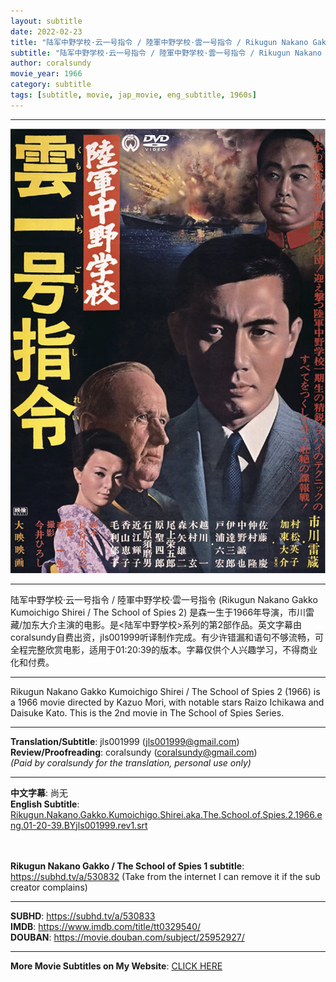 ```yaml
---
layout: subtitle
date: 2022-02-23
title: "陆军中野学校·云一号指令 / 陸軍中野学校·雲一号指令 / Rikugun Nakano Gakko Kumoichigo Shirei aka The School of Spies 2 1966 Subtitle (English)"
subtitle: "陆军中野学校·云一号指令 / 陸軍中野学校·雲一号指令 / Rikugun Nakano Gakko Kumoichigo Shirei aka The School of Spies 2 1966 Subtitle (English)"
author: coralsundy
movie_year: 1966
category: subtitle
tags: [subtitle, movie, jap_movie, eng_subtitle, 1960s]
---
```


------

<img src="../assets/tt0329540.jpg" alt="tt0329540_cover_art" />

------

陆军中野学校·云一号指令 / 陸軍中野学校·雲一号指令 (Rikugun Nakano Gakko Kumoichigo Shirei / The School of Spies 2) 是森一生于1966年导演，市川雷藏/加东大介主演的电影。是<陆军中野学校>系列的第2部作品。英文字幕由coralsundy自费出资，jls001999听译制作完成。有少许错漏和语句不够流畅，可全程完整欣赏电影，适用于01:20:39的版本。字幕仅供个人兴趣学习，不得商业化和付费。

------

Rikugun Nakano Gakko Kumoichigo Shirei / The School of Spies 2 (1966) is a 1966 movie directed by Kazuo Mori, with notable stars Raizo Ichikawa and Daisuke Kato. This is the 2nd movie in The School of Spies Series.

------

**Translation/Subtitle**: jls001999 (jls001999@gmail.com)<br>
**Review/Proofreading**: coralsundy (coralsundy@gmail.com)<br>
*(Paid by coralsundy for the translation, personal use only)*

------

**中文字幕**: 尚无<br>
**English Subtitle**: [Rikugun.Nakano.Gakko.Kumoichigo.Shirei.aka.The.School.of.Spies.2.1966.eng.01-20-39.BYjls001999.rev1.srt](../subtitles/Rikugun.Nakano.Gakko.Kumoichigo.Shirei.aka.The.School.of.Spies.2.1966.eng.01-20-39.BYjls001999.rev1.srt)

<br><br>
**Rikugun Nakano Gakko / The School of Spies 1 subtitle**: <https://subhd.tv/a/530832> (Take from the internet I can remove it if the sub creator complains)

------

**SUBHD**: <https://subhd.tv/a/530833><br>
**IMDB**: <https://www.imdb.com/title/tt0329540/><br>
**DOUBAN**: <https://movie.douban.com/subject/25952927/>

------

**More Movie Subtitles on My Website**: <a href='{% post_url 2021-01-10-subtitles-summary-list %}'>CLICK HERE</a>


